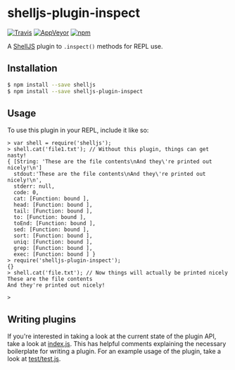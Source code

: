 # shelljs-plugin-inspect

[![Travis](https://img.shields.io/travis/nfischer/shelljs-plugin-inspect/master.svg?style=flat-square&label=unix)](https://travis-ci.org/nfischer/shelljs-plugin-inspect)
[![AppVeyor](https://img.shields.io/appveyor/ci/shelljs/shelljs-plugin-inspect/master.svg?style=flat-square&label=windows)](https://ci.appveyor.com/project/shelljs/shelljs-plugin-inspect/branch/master)
[![npm](https://img.shields.io/npm/v/shelljs-plugin-inspect.svg?style=flat-square)](https://www.npmjs.com/package/shelljs-plugin-inspect)

A [ShellJS](https://github.com/shelljs/shelljs) plugin to `.inspect()` methods
for REPL use.

## Installation

```bash
$ npm install --save shelljs
$ npm install --save shelljs-plugin-inspect
```

## Usage

To use this plugin in your REPL, include it like so:

```
> var shell = require('shelljs');
> shell.cat('file1.txt'); // Without this plugin, things can get nasty!
{ [String: 'These are the file contents\nAnd they\'re printed out nicely!\n']
  stdout:'These are the file contents\nAnd they\'re printed out nicely!\n',
  stderr: null,
  code: 0,
  cat: [Function: bound ],
  head: [Function: bound ],
  tail: [Function: bound ],
  to: [Function: bound ],
  toEnd: [Function: bound ],
  sed: [Function: bound ],
  sort: [Function: bound ],
  uniq: [Function: bound ],
  grep: [Function: bound ],
  exec: [Function: bound ] }
> require('shelljs-plugin-inspect');
{}
> shell.cat('file.txt'); // Now things will actually be printed nicely
These are the file contents
And they're printed out nicely!

>
```

## Writing plugins

If you're interested in taking a look at the current state of the plugin API,
take a look at [index.js](index.js). This has helpful comments explaining the
necessary boilerplate for writing a plugin. For an example usage of the plugin,
take a look at [test/test.js](test/test.js).
